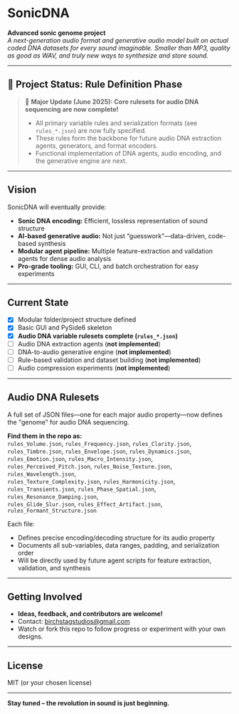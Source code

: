 # SonicDNA

**Advanced sonic genome project**  
*A next-generation audio format and generative audio model built on actual coded DNA datasets for every sound imaginable. Smaller than MP3, quality as good as WAV, and truly new ways to synthesize and store sound.*

---

## 🚦 Project Status: Rule Definition Phase

> 🚩 **Major Update (June 2025): Core rulesets for audio DNA sequencing are now complete!**
>
> - All primary variable rules and serialization formats (see `rules_*.json`) are now fully specified.
> - These rules form the backbone for future audio DNA extraction agents, generators, and format encoders.
> - Functional implementation of DNA agents, audio encoding, and the generative engine are next.

---

## Vision

SonicDNA will eventually provide:
- **Sonic DNA encoding:** Efficient, lossless representation of sound structure
- **AI-based generative audio:** Not just “guesswork”—data-driven, code-based synthesis
- **Modular agent pipeline:** Multiple feature-extraction and validation agents for dense audio analysis
- **Pro-grade tooling:** GUI, CLI, and batch orchestration for easy experiments

---

## Current State

- [x] Modular folder/project structure defined
- [x] Basic GUI and PySide6 skeleton
- [x] **Audio DNA variable rulesets complete (`rules_*.json`)**
- [ ] Audio DNA extraction agents (**not implemented**)
- [ ] DNA-to-audio generative engine (**not implemented**)
- [ ] Rule-based validation and dataset building (**not implemented**)
- [ ] Audio compression experiments (**not implemented**)

---

## Audio DNA Rulesets

A full set of JSON files—one for each major audio property—now defines the "genome" for audio DNA sequencing.

**Find them in the repo as:**  
`rules_Volume.json`, `rules_Frequency.json`, `rules_Clarity.json`, `rules_Timbre.json`, `rules_Envelope.json`, `rules_Dynamics.json`,  
`rules_Emotion.json`, `rules_Macro_Intensity.json`, `rules_Perceived_Pitch.json`, `rules_Noise_Texture.json`, `rules_Wavelength.json`,  
`rules_Texture_Complexity.json`, `rules_Harmonicity.json`, `rules_Transients.json`, `rules_Phase_Spatial.json`, `rules_Resonance_Damping.json`,  
`rules_Glide_Slur.json`, `rules_Effect_Artifact.json`, `rules_Formant_Structure.json`

Each file:
- Defines precise encoding/decoding structure for its audio property
- Documents all sub-variables, data ranges, padding, and serialization order
- Will be directly used by future agent scripts for feature extraction, validation, and synthesis

---

## Getting Involved

- **Ideas, feedback, and contributors are welcome!**
- Contact: [birchstagstudios@gmail.com](mailto:birchstagstudios@gmail.com)
- Watch or fork this repo to follow progress or experiment with your own designs.

---

## License

MIT (or your chosen license)

---

**Stay tuned – the revolution in sound is just beginning.**
